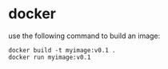 # docker
use the following command to build an image:
```aiignore
docker build -t myimage:v0.1 .
docker run myimage:v0.1
```